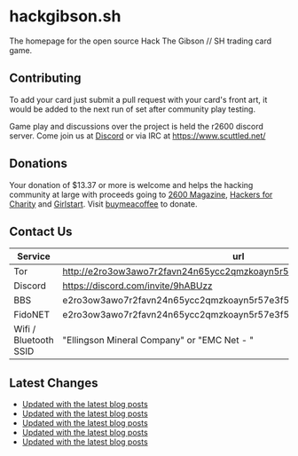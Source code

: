 # hackgibson.sh
The homepage for the open source Hack The Gibson // SH trading card game.


## Contributing

To add your card just submit a pull request with your card's front art, it would be added to the next run of set after community play testing.

Game play and discussions over the project is held the r2600 discord server. Come join us at [Discord](https://discord.com/invite/9hABUzz) or via IRC at https://www.scuttled.net/


## Donations

Your donation of $13.37 or more is welcome and helps the hacking community at large with proceeds going to [2600 Magazine](https://2600.com/), [Hackers for Charity](https://hackersforcharity.org) and [Girlstart](https://girlstart.org).  Visit [buymeacoffee](https://www.buymeacoffee.com/hackgibson.sh) to donate.


## Contact Us

Service | url
-|-
Tor | http://e2ro3ow3awo7r2favn24n65ycc2qmzkoayn5r57e3f56nvjwdcgg32ad.onion
Discord | https://discord.com/invite/9hABUzz
BBS | e2ro3ow3awo7r2favn24n65ycc2qmzkoayn5r57e3f56nvjwdcgg32ad.onion:23
FidoNET | e2ro3ow3awo7r2favn24n65ycc2qmzkoayn5r57e3f56nvjwdcgg32ad.onion:24554
Wifi / Bluetooth SSID | "Ellingson Mineral Company" or "EMC Net - <fidonet address>"

## Latest Changes
<!-- BLOG-POST-LIST:START -->
- [Updated with the latest blog posts](https://github.com/DFW2600/hackgibson.sh/commit/192426a49aad4717e2623ab562f0ec03d35a3a46)
- [Updated with the latest blog posts](https://github.com/DFW2600/hackgibson.sh/commit/f4aa4839f5cceb8bab8716a3abdca7afefb1f418)
- [Updated with the latest blog posts](https://github.com/DFW2600/hackgibson.sh/commit/70d5275309b8b25992a4f014f9de6a80ed6aa3eb)
- [Updated with the latest blog posts](https://github.com/DFW2600/hackgibson.sh/commit/232b2f1d333eb46b6f956f68f3a87f7809ac3078)
- [Updated with the latest blog posts](https://github.com/DFW2600/hackgibson.sh/commit/c41763d8df407e1086cd0bed53613ab64e0db70e)
<!-- BLOG-POST-LIST:END -->

